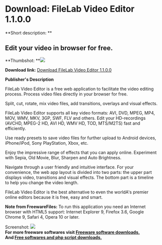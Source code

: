 # Download: FileLab Video Editor 1.1.0.0

**Short description: **

## Edit your video in browser for free.

  
**Thumbshot: **![](http://www.freewarefiles.com/screenshot/filelabvideditor_md.jpg)   
  
**Download link:** [Download FileLab Video Editor 1.1.0.0](http://freesoftwares.boysofts.com/FileLab-Video-Editor_program_72249.html)  
  

**Publisher's Description**  
  

FileLab Video Editor is a free web application to facilitate the video editing
process. Process video files directly in your browser for free.

Split, cut, rotate, mix video files, add transitions, overlays and visual
effects.

FileLab Video Editor supports all key video formats: AVI, DVD, MPEG, MP4, MOV,
WMV, MKV, 3GP, SWF, FLV and others. Edit your HD-recordings (AVCHD, MPEG-2 HD,
AVI HD, WMV HD, TOD, MTS/M2TS) fast and efficiently.

Use ready presets to save video files for further upload to Android devices,
iPhone/iPod, Sony PlayStation, Xbox, etc.

Enjoy the impressive range of effects that you can apply online. Experiment
with Sepia, Old Movie, Blur, Sharpen and Auto Brightness.

Navigate through a user friendly and intuitive interface. For your
convenience, the web app layout is divided into two parts: the upper part
displays video, transitions and visual effects. The bottom part is a timeline
to help you change the video length.

FileLab Video Editor is the best alternative to even the worldA's premier
online editors because it is free, easy and smart.

**Note from FreewareFiles:** To run this application you need an Internet browser with HTML5 support: Internet Explorer 9, Firefox 3.6, Google Chrome 9, Safari 4, Opera 10 or later.

  
  
Screenshot: ![](http://www.freewarefiles.com/screenshot/filelabvideditor.jpg)  
**For more freeware softwares visit [Freeware software downloads.](http://freesoftwares.boysofts.com/)**   
**And [Free softwares and php script downloads.](http://www.boysofts.com/)**

